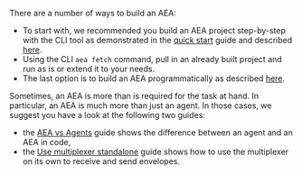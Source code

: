 There are a number of ways to build an AEA:

- To start with, we recommended you build an AEA project step-by-step with the CLI tool as demonstrated in the <a href="../quickstart/" target="_blank">quick start</a> guide and described <a href="../build-aea-step-by-step/" target="_blank">here</a>.
- Using the CLI `aea fetch` command, pull in an already built project and run as is or extend it to your needs.
- The last option is to build an AEA programmatically as described <a href="../build-aea-programmatically/" target="_blank">here</a>.

Sometimes, an AEA is more than is required for the task at hand. In particular, an AEA is much more than just an agent. In those cases, we suggest you have a look at the following two guides:

- the <a href="../agent-vs-aea/" target="_blank">AEA vs Agents</a> guide shows the difference between an agent and an AEA in code,
- the <a href="../multiplexer-standalone/" target="_blank">Use multiplexer standalone</a> guide shows how to use the multiplexer on its own to receive and send envelopes.
